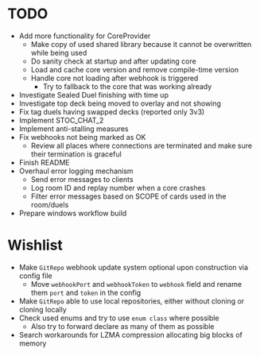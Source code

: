 # TODO
* Add more functionality for CoreProvider
  * Make copy of used shared library because it cannot be overwritten while being used
  * Do sanity check at startup and after updating core
  * Load and cache core version and remove compile-time version
  * Handle core not loading after webhook is triggered
    * Try to fallback to the core that was working already
* Investigate Sealed Duel finishing with time up
* Investigate top deck being moved to overlay and not showing
* Fix tag duels having swapped decks (reported only 3v3)
* Implement STOC_CHAT_2
* Implement anti-stalling measures
* Fix webhooks not being marked as OK
  * Review all places where connections are terminated and make sure their termination is graceful
* Finish README
* Overhaul error logging mechanism
  * Send error messages to clients
  * Log room ID and replay number when a core crashes
  * Filter error messages based on SCOPE of cards used in the room/duels
* Prepare windows workflow build

# Wishlist
* Make `GitRepo` webhook update system optional upon construction via config file
  * Move `webhookPort` and `webhookToken` to `webhook` field and rename them `port` and `token` in the config
* Make `GitRepo` able to use local repositories, either without cloning or cloning locally
* Check used enums and try to use `enum class` where possible
  * Also try to forward declare as many of them as possible
* Search workarounds for LZMA compression allocating big blocks of memory
